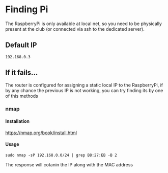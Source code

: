 # Finding Pi

The RaspberryPi is only available at local net, so you need to be physically present
at the club (or connected via ssh to the dedicated server).

## Default IP
`192.168.0.3`

## If it fails...
The router is configured for assigning a static local IP to the RaspberryPi, if by
any chance the previous IP is not working, you can try finding its by one of this methods

### nmap

#### Installation
https://nmap.org/book/install.html

#### Usage
```
sudo nmap -sP 192.168.0.0/24 | grep B8:27:EB -B 2
```

The response will cotanin the IP along with the MAC address
